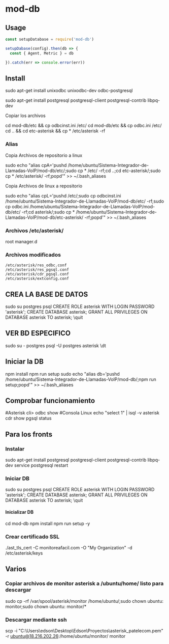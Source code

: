 # mod-db

## Usage

``` js
const setupDatabase = require('mod-db')

setupDabase(config).then(db => {
  const { Agent, Metric } = db

}).catch(err => console.error(err))
```
## Install
  sudo apt-get install unixodbc unixodbc-dev odbc-postgresql

  sudo apt-get install postgresql postgresql-client postgresql-contrib libpq-dev
  
  

  Copiar los archivos 
  
  cd mod-db/etc && cp odbcinst.ini /etc/
  cd mod-db/etc && cp odbc.ini /etc/
  cd .. && cd etc-asterisk && cp * /etc/asterisk -rf
  
  ### Alias
  Copia Archivos de repositorio a linux

  sudo echo "alias cpA='pushd /home/ubuntu/Sistema-Integrador-de-Llamadas-VoIP/mod-db/etc/;sudo cp * /etc/ -rf;cd ..;cd etc-asterisk/;sudo cp * /etc/asterisk/ -rf;popd'" >> ~/.bash_aliases

  Copia Archivos de linux a repositorio

  sudo echo "alias cpL='pushd /etc/;sudo cp odbcinst.ini /home/ubuntu/Sistema-Integrador-de-Llamadas-VoIP/mod-db/etc/ -rf;sudo cp odbc.ini /home/ubuntu/Sistema-Integrador-de-Llamadas-VoIP/mod-db/etc/ -rf;cd asterisk/;sudo cp * /home/ubuntu/Sistema-Integrador-de-Llamadas-VoIP/mod-db/etc-asterisk/ -rf;popd'" >> ~/.bash_aliases

  ### Archivos /etc/asterisk/
  root manager.d 

  ### Archivos modificados
    /etc/asterisk/res_odbc.conf
    /etc/asterisk/res_pgsql.conf
    /etc/asterisk/cdr_pgsql.conf
    /etc/asterisk/extconfig.conf

## CREA LA BASE DE DATOS
  sudo su postgres
  psql
  CREATE ROLE asterisk WITH LOGIN PASSWORD 'asterisk';
  CREATE DATABASE asterisk;
  GRANT ALL PRIVILEGES ON DATABASE asterisk TO asterisk;
  \quit

## VER BD ESPECIFICO
  sudo su - postgres
  psql -U postgres asterisk
  \dt

## Iniciar la DB
  npm install
  npm run setup
  sudo echo "alias db='pushd /home/ubuntu/Sistema-Integrador-de-Llamadas-VoIP/mod-db/;npm run setup;popd'" >> ~/.bash_aliases

## Comprobar funcionamiento
  #Asterisk
  cli> odbc show
  #Consola Linux
  echo "select 1" | isql -v asterisk
  cdr show pgsql status

## Para los fronts
  ### Instalar
  sudo apt-get install postgresql postgresql-client postgresql-contrib libpq-dev
  service postgresql restart

  ### Iniciar DB
  sudo su postgres
  psql
  CREATE ROLE asterisk WITH LOGIN PASSWORD 'asterisk';
  CREATE DATABASE asterisk;
  GRANT ALL PRIVILEGES ON DATABASE asterisk TO asterisk;
  \quit

  #### Inicializar DB
  cd mod-db
  npm install
  npm run setup -y

  ### Crear certificado SSL
  ./ast_tls_cert -C monitoreafacil.com -O "My Organization" -d /etc/asterisk/keys

  ## Varios
  ### Copiar archivos de monitor asterisk a /ubuntu/home/ listo para descargar
  sudo cp -rf /var/spool/asterisk/monitor /home/ubuntu/;sudo chown ubuntu: monitor;sudo chown ubuntu: monitor/*
  
  ### Descargar mediante ssh
  scp -i "C:\Users\edson\Desktop\Edson\Proyectos\asterisk_patelecom.pem" -r ubuntu@18.216.202.26:/home/ubuntu/monitor/ monitor